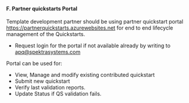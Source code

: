 <br><h4><b>F. Partner quickstarts  Portal</b></h3>
Template  development partner should be using partner quickstart portal <a href="https://partnerquickstarts.azurewebsites.net">https://partnerquickstarts.azurewebsites.net</a> for end to end lifecycle management of the Quickstarts. 

  <ul><li>Request  login for the portal if not available already by writing to <a href="mailto:quickstartssupport@spektrasystems.com">apq@spektrasystems.com</a></li></ul>

Portal  can be used for:<ul>
  <li>View, Manage and modify existing contributed  quickstart</li>
  <li>Submit new quickstart </li>
  <li>Verify last validation reports.</li>
  <li>Update Status if QS validation fails.</li>
</ul>
